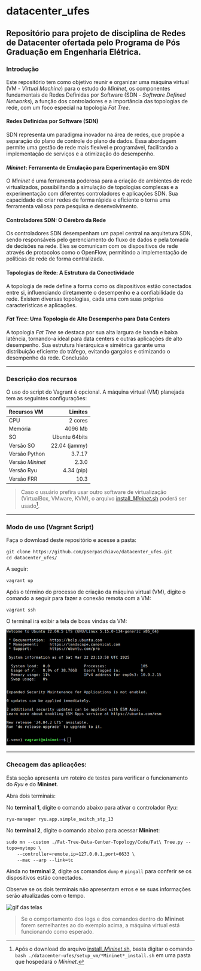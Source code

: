 # datacenter_ufes
## Repositório para projeto de disciplina de Redes de Datacenter ofertada pelo Programa de Pós Graduação em Engenharia Elétrica.

### **Introdução**

Este repositório tem como objetivo reunir e organizar uma máquina virtual (VM - *Virtual Machine*) para o estudo do *Mininet*, os componentes fundamentais de Redes Definidas por Software (SDN - *Software Defined Networks*), a função dos controladores e a importância das topologias de rede, com um foco especial na topologia *Fat Tree*.

#### Redes Definidas por Software (SDN)

SDN representa um paradigma inovador na área de redes, que propõe a separação do plano de controle do plano de dados. Essa abordagem permite uma gestão de rede mais flexível e programável, facilitando a implementação de serviços e a otimização do desempenho.

#### *Mininet*: Ferramenta de Emulação para Experimentação em SDN

O *Mininet* é uma ferramenta poderosa para a criação de ambientes de rede virtualizados, possibilitando a simulação de topologias complexas e a experimentação com diferentes controladores e aplicações SDN. Sua capacidade de criar redes de forma rápida e eficiente o torna uma ferramenta valiosa para pesquisa e desenvolvimento.

#### Controladores SDN: O Cérebro da Rede

Os controladores SDN desempenham um papel central na arquitetura SDN, sendo responsáveis pelo gerenciamento do fluxo de dados e pela tomada de decisões na rede. Eles se comunicam com os dispositivos de rede através de protocolos como o OpenFlow, permitindo a implementação de políticas de rede de forma centralizada.

#### Topologias de Rede: A Estrutura da Conectividade

A topologia de rede define a forma como os dispositivos estão conectados entre si, influenciando diretamente o desempenho e a confiabilidade da rede. Existem diversas topologias, cada uma com suas próprias características e aplicações.

#### *Fat Tree*: Uma Topologia de Alto Desempenho para Data Centers

A topologia *Fat Tree* se destaca por sua alta largura de banda e baixa latência, tornando-a ideal para data centers e outras aplicações de alto desempenho. Sua estrutura hierárquica e simétrica garante uma distribuição eficiente do tráfego, evitando gargalos e otimizando o desempenho da rede.
Conclusão
___

### **Descrição dos recursos**

O uso do script do Vagrant é opcional. A máquina virtual (VM) planejada tem as seguintes configurações:

|Recursos VM        |Limites        |
|:------------------|--------------:|
|CPU   	            |2 cores   	    |
|Memória	        |4096 Mb        |
|SO   	            |Ubuntu 64bits 	|
|Versão	SO          |22.04 (jammy) 	|
|Versão Python      |3.7.17         |
|Versão	*Mininet*   |2.3.0       	|
|Versão Ryu         |4.34 (pip)     |
|Versão FRR         |10.3           |


> Caso o usuário prefira usar outro software de virtualização (VirtualBox, VMware, KVM), o arquivo [install_*Mininet*.sh](https://github.com/pserpaschiavo/datacenter_ufes/blob/main/setup_vm/*Mininet*_install.sh) poderá ser usado[^*].
___

### **Modo de uso (Vagrant Script)**

Faça o download deste repositório e acesse a pasta:


```
git clone https://github.com/pserpaschiavo/datacenter_ufes.git
cd datacenter_ufes/
```

A seguir:

```
vagrant up
```

Após o término do processo de criação da máquina virtual (VM), digite o comando a seguir para fazer a conexão remota com a VM:

```
vagrant ssh
```

O terminal irá exibir a tela de boas vindas da VM:

![vm_welcome_screen](/assets/images/welcome.png)

___

### **Checagem das aplicações:**

Esta seção apresenta um roteiro de testes para verificar o funcionamento do *Ryu* e do **Mininet**.

Abra dois terminais:

No **terminal 1**, digite o comando abaixo para ativar o controlador *Ryu*: 
```
ryu-manager ryu.app.simple_switch_stp_13
```

No **terminal 2**, digite o comando abaixo para acessar **Mininet**:

```
sudo mn --custom ./Fat-Tree-Data-Center-Topology/Code/Fat\ Tree.py --topo=mytopo \
    --controller=remote,ip=127.0.0.1,port=6633 \
    --mac --arp --link=tc
```

Ainda no **terminal 2**, digite os comandos `dump` e `pingall` para conferir se os dispositivos estão conectados.

Observe se os dois terminais não apresentam erros e se suas informações serão atualizadas com o tempo.

![gif das telas](https://github.com/pserpaschiavo/datacenter_ufes/blob/main/assets/gif/*Mininet*.gif)


> Se o comportamento dos logs e dos comandos dentro do **Mininet** forem semelhantes ao do exemplo acima, a máquina virtual está funcionando como esperado.


[^*]: Após o download do arquivo [install_*Mininet*.sh](https://github.com/pserpaschiavo/datacenter_ufes/blob/main/setup_vm/*Mininet*_install.sh), basta digitar o comando `bash ./datacenter-ufes/setup_vm/*Mininet*_install.sh` em uma pasta que hospedará o *Mininet*.